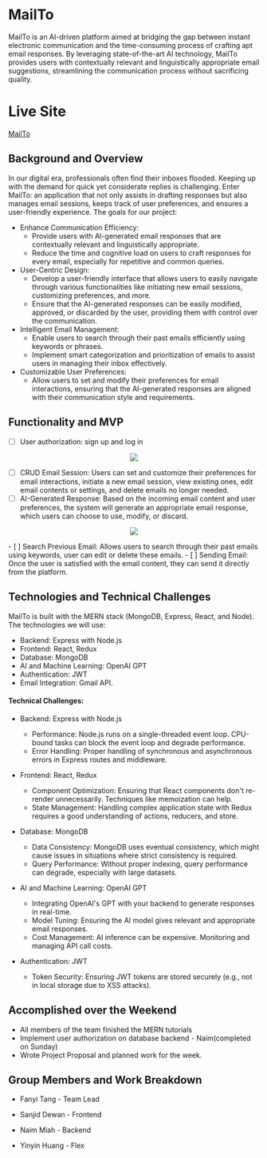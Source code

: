 # MailTo

MailTo is an AI-driven platform aimed at bridging the gap between instant electronic communication and the time-consuming process of crafting apt email responses. By leveraging state-of-the-art AI technology, MailTo provides users with contextually relevant and linguistically appropriate email suggestions, streamlining the communication process without sacrificing quality.

# Live Site
[MailTo](https://mailto.naimmiah.com/)

## Background and Overview

In our digital era, professionals often find their inboxes flooded. Keeping up with the demand for quick yet considerate replies is challenging. Enter MailTo: an application that not only assists in drafting responses but also manages email sessions, keeps track of user preferences, and ensures a user-friendly experience. The goals for our project:

- Enhance Communication Efficiency:
    *   Provide users with AI-generated email responses that are contextually relevant and linguistically appropriate.
    *   Reduce the time and cognitive load on users to craft responses for every email, especially for repetitive and common queries.
- User-Centric Design:
    *   Develop a user-friendly interface that allows users to easily navigate through various functionalities like initiating new email sessions, customizing preferences, and more.
    *   Ensure that the AI-generated responses can be easily modified, approved, or discarded by the user, providing them with control over the communication.
- Intelligent Email Management:
    *   Enable users to search through their past emails efficiently using keywords or phrases.
    *   Implement smart categorization and prioritization of emails to assist users in managing their inbox effectively.
- Customizable User Preferences:
    *   Allow users to set and modify their preferences for email interactions, ensuring that the AI-generated responses are aligned with their communication style and requirements.

## Functionality and MVP

- [ ] User authorization: sign up and log in
<p align="center">
  <img src="/Users/huangyinyin/Desktop/AA/AiEmail/AiEmail/frontend/src/assets/homepage.gif" />
</p>

- [ ] CRUD Email Session: Users can set and customize their preferences for email interactions, initiate a new email session, view existing ones, edit email contents or settings, and delete emails no longer needed.
- [ ] AI-Generated Response: Based on the incoming email content and user preferences, the system will generate an appropriate email response, which users can choose to use, modify, or discard.
<p align="center">
  <img src="/Users/huangyinyin/Desktop/AA/AiEmail/AiEmail/frontend/src/assets/AiResp.gif" />
</p>
- [ ] Search Previous Email: Allows users to search through their past emails using keywords, user can edit or delete these emails.
- [ ] Sending Email: Once the user is satisfied with the email content, they can send it directly from the platform.

## Technologies and Technical Challenges

MailTo is built with the MERN stack (MongoDB, Express, React, and Node). The technologies we will use:

- Backend: Express with Node.js
- Frontend: React, Redux
- Database: MongoDB
- AI and Machine Learning: OpenAI GPT
- Authentication: JWT
- Email Integration: Gmail API.

#### Technical Challenges:

-   Backend: Express with Node.js

    *   Performance: Node.js runs on a single-threaded event loop. CPU-bound tasks can block the event loop and degrade performance.
    *   Error Handling: Proper handling of synchronous and asynchronous errors in Express routes and middleware.
-   Frontend: React, Redux
    *   Component Optimization: Ensuring that React components don't re-render unnecessarily. Techniques like memoization can help.
    *   State Management: Handling complex application state with Redux requires a good understanding of actions, reducers, and store.
-   Database: MongoDB
    *   Data Consistency: MongoDB uses eventual consistency, which might cause issues in situations where strict consistency is required.
    *   Query Performance: Without proper indexing, query performance can degrade, especially with large datasets.
-   AI and Machine Learning: OpenAI GPT
    *   Integrating OpenAI's GPT with your backend to generate responses in real-time.
    *   Model Tuning: Ensuring the AI model gives relevant and appropriate email responses.
    *   Cost Management: AI inference can be expensive. Monitoring and managing API call costs.
-   Authentication: JWT
    *   Token Security: Ensuring JWT tokens are stored securely (e.g., not in local storage due to XSS attacks).

## Accomplished over the Weekend

*   All members of the team finished the MERN tutorials
*   Implement user authorization on database backend - Naim(completed on Sunday)
*   Wrote Project Proposal and planned work for the week.

## Group Members and Work Breakdown

-   Fanyi Tang - Team Lead

-   Sanjid Dewan - Frontend

-   Naim Miah - Backend

-   Yinyin Huang - Flex
